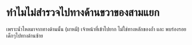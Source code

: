 ---
---

# ทำไมไม่สำรวจไปทางด้านขวาของสามแยก

เพราะน้ำไหลมาจากทางด้านนั้น (ผาหมี) เจ้าหน้าที่เข้าไปยาก ไม่ใช่ทางหลักของถ้ำ และ พบร่องรอยเด็กๆไปทางด้านซ้าย